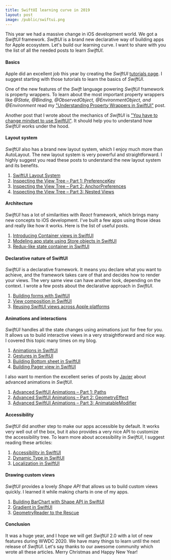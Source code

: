 ```yaml
---
title: SwiftUI learning curve in 2019
layout: post
image: /public/swiftui.png
---
```


This year we had a massive change in iOS development world. We got a *SwiftUI* framework. *SwiftUI* is a brand new declarative way of building apps for Apple ecosystem. Let's build our learning curve. I want to share with you the list of all the needed posts to learn *SwiftUI*.

#### Basics
Apple did an excellent job this year by creating the *SwiftUI* [tutorials page](https://developer.apple.com/tutorials/swiftui/). I suggest starting with those tutorials to learn the basics of *SwiftUI*. 

One of the new features of the *Swift* language powering *SwiftUI* framework is property wrappers. To learn about the most important property wrappers like *@State, @Binding, @ObservedObject, @EnvironmentObject, and @Environment* read my ["Understanding Property Wrappers in SwiftUI"](/2019/06/12/understanding-property-wrappers-in-swiftui/) post.

Another post that I wrote about the mechanics of *SwiftUI* is ["You have to change mindset to use SwiftUI"](/2019/11/19/you-have-to-change-mindset-to-use-swiftui/). It should help you to understand how *SwiftUI* works under the hood.

#### Layout system
*SwiftUI* also has a brand new layout system, which I enjoy much more than AutoLayout. The new layout system is very powerful and straightforward. I highly suggest you read these posts to understand the new layout system and its benefits.

1. [SwiftUI Layout System](https://kean.github.io/post/swiftui-layout-system)
2. [Inspecting the View Tree – Part 1: PreferenceKey](https://swiftui-lab.com/communicating-with-the-view-tree-part-1/)
3. [Inspecting the View Tree – Part 2: AnchorPreferences](https://swiftui-lab.com/communicating-with-the-view-tree-part-2/)
4. [Inspecting the View Tree – Part 3: Nested Views](https://swiftui-lab.com/communicating-with-the-view-tree-part-3/)

#### Architecture
*SwiftUI* has a lot of similarities with *React* framework, which brings many new concepts to iOS development. I've built a few apps using those ideas and really like how it works. Here is the list of useful posts.

1. [Introducing Container views in SwiftUI](/2019/07/31/introducing-container-views-in-swiftui/)
2. [Modeling app state using Store objects in SwiftUI](/2019/09/04/modeling-app-state-using-store-objects-in-swiftui/)
3. [Redux-like state container in SwiftUI](/2019/09/18/redux-like-state-container-in-swiftui/)

#### Declarative nature of SwiftUI
*SwiftUI* is a declarative framework. It means you declare what you want to achieve, and the framework takes care of that and decides how to render your views. The very same view can have another look, depending on the context. I wrote a few posts about the declarative approach in *SwiftUI*.

1. [Building forms with SwiftUI](/2019/06/19/building-forms-with-swiftui/)
2. [View composition in SwiftUI](/2019/10/30/view-composition-in-swiftui/)
3. [Reusing SwiftUI views across Apple platforms](/2019/10/23/reusing-swiftui-views-across-apple-platforms/)

#### Animations and interactions
*SwiftUI* handles all the state changes using animations just for free for you. It allows us to build interactive views in a very straightforward and nice way. I covered this topic many times on my blog.

1. [Animations in SwiftUI](/2019/06/26/animations-in-swiftui/)
2. [Gestures in SwiftUI](/2019/07/10/gestures-in-swiftui/)
3. [Building Bottom sheet in SwiftUI](/2019/12/11/building-bottom-sheet-in-swiftui/)
4. [Building Pager view in SwiftUI](/2019/12/25/building-pager-view-in-swiftui/)

I also want to mention the excellent series of posts by [Javier](https://swiftui-lab.com) about advanced animations in *SwiftUI*.

1. [Advanced SwiftUI Animations – Part 1: Paths](https://swiftui-lab.com/swiftui-animations-part1/)
2. [Advanced SwiftUI Animations – Part 2: GeometryEffect](https://swiftui-lab.com/swiftui-animations-part2/)
3. [Advanced SwiftUI Animations – Part 3: AnimatableModifier](https://swiftui-lab.com/swiftui-animations-part3/)

#### Accessibility
*SwiftUI* did another step to make our apps accessible by default. It works very well out of the box, but it also provides a very nice API to customize the accessibility tree. To learn more about accessibility in *SwiftUI*, I suggest reading these articles:

1. [Accessibility in SwiftUI](/2019/09/10/accessibility-in-swiftui/)
2. [Dynamic Type in SwiftUI](/2019/10/09/dynamic-type-in-swiftui/)
3. [Localization in SwiftUI](/2019/10/16/localization-in-swiftui/)

#### Drawing custom views
*SwiftUI* provides a lovely *Shape API* that allows us to build custom views quickly. I learned it while making charts in one of my apps.

1. [Building BarChart with Shape API in SwiftUI](/2019/08/14/building-barchart-with-shape-api-in-swiftui/)
2. [Gradient in SwiftUI](/2019/11/13/gradient-in-swiftui/)
3. [GeometryReader to the Rescue](https://swiftui-lab.com/geometryreader-to-the-rescue/)

#### Conclusion
It was a huge year, and I hope we will get *SwiftUI* 2.0 with a lot of new features during WWDC 2020. We have many things to learn until the next release of *SwiftUI*. Let's say thanks to our awesome community which wrote all these articles. Merry Christmas and Happy New Year!
